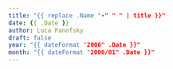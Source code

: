 ```yaml
---
title: "{{ replace .Name "-" " " | title }}"
date: {{ .Date }}
author: Luca Panofsky
draft: false
year: "{{ dateFormat "2006" .Date }}"
month: "{{ dateFormat "2006/01" .Date }}"
---
```

